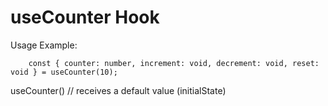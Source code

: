 # useCounter Hook

Usage Example:

```
    const { counter: number, increment: void, decrement: void, reset: void } = useCounter(10);
```

useCounter() // receives a default value (initialState)